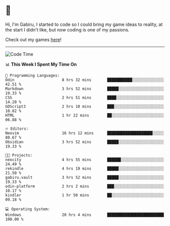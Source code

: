 # 🐀

Hi, I'm Gabiru, I started to code so I could bring my game ideas to reality, at the start I didn't like, but now coding is one of my passions.

Check out my games [here](https://gabiru.art/projetos/)!

---

<!--START_SECTION:waka-->
![Code Time](http://img.shields.io/badge/Code%20Time-388%20hrs%2057%20mins-blue)

📊 **This Week I Spent My Time On** 

```text
💬 Programming Languages: 
Odin                     8 hrs 32 mins       ███████████░░░░░░░░░░░░░░   42.51 % 
Markdown                 3 hrs 52 mins       █████░░░░░░░░░░░░░░░░░░░░   19.33 % 
CSS                      2 hrs 51 mins       ████░░░░░░░░░░░░░░░░░░░░░   14.20 % 
GDScript3                2 hrs 10 mins       ███░░░░░░░░░░░░░░░░░░░░░░   10.82 % 
HTML                     1 hr 22 mins        ██░░░░░░░░░░░░░░░░░░░░░░░   06.88 % 

🔥 Editors: 
Neovim                   16 hrs 12 mins      ████████████████████░░░░░   80.67 % 
Obsidian                 3 hrs 52 mins       █████░░░░░░░░░░░░░░░░░░░░   19.33 % 

🐱‍💻 Projects: 
neocity                  4 hrs 55 mins       ██████░░░░░░░░░░░░░░░░░░░   24.49 % 
rekindle                 4 hrs 19 mins       █████░░░░░░░░░░░░░░░░░░░░   21.50 % 
gabiru.vault             3 hrs 52 mins       █████░░░░░░░░░░░░░░░░░░░░   19.33 % 
odin-platform            2 hrs 2 mins        ███░░░░░░░░░░░░░░░░░░░░░░   10.17 % 
kindler                  1 hr 50 mins        ██░░░░░░░░░░░░░░░░░░░░░░░   09.18 % 

💻 Operating System: 
Windows                  20 hrs 4 mins       █████████████████████████   100.00 % 
```


<!--END_SECTION:waka-->
